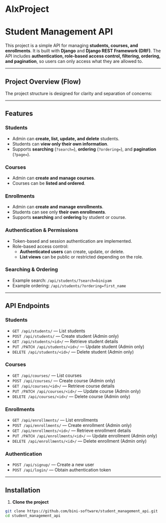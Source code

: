 # AlxProject
# Student Management API

This project is a simple API for managing **students, courses, and enrollments**. It is built with **Django** and **Django REST Framework (DRF)**. The API includes **authentication, role-based access control, filtering, ordering, and pagination**, so users can only access what they are allowed to.

---

## Project Overview (Flow)

The project structure is designed for clarity and separation of concerns:


---

## Features

### Students
- Admin can **create, list, update, and delete** students.
- Students can **view only their own information**.
- Supports **searching** (`?search=`), **ordering** (`?ordering=`), and **pagination** (`?page=`).

### Courses
- Admin can **create and manage courses**.
- Courses can be **listed and ordered**.

### Enrollments
- Admin can **create and manage enrollments**.
- Students can see only **their own enrollments**.
- Supports **searching** and **ordering** by student or course.

### Authentication & Permissions
- Token-based and session authentication are implemented.
- Role-based access control:
  - **Authenticated users** can create, update, or delete.
  - **List views** can be public or restricted depending on the role.

### Searching & Ordering
- Example search: `/api/students/?search=biniyam`
- Example ordering: `/api/students/?ordering=first_name`

---

## API Endpoints

### Students
- `GET /api/students/` — List students  
- `POST /api/students/` — Create student (Admin only)  
- `GET /api/students/<id>/` — Retrieve student details  
- `PUT /PATCH /api/students/<id>/` — Update student (Admin only)  
- `DELETE /api/students/<id>/` — Delete student (Admin only)  

### Courses
- `GET /api/courses/` — List courses  
- `POST /api/courses/` — Create course (Admin only)  
- `GET /api/courses/<id>/` — Retrieve course details  
- `PUT /PATCH /api/courses/<id>/` — Update course (Admin only)  
- `DELETE /api/courses/<id>/` — Delete course (Admin only)  

### Enrollments
- `GET /api/enrollments/` — List enrollments  
- `POST /api/enrollments/` — Create enrollment (Admin only)  
- `GET /api/enrollments/<id>/` — Retrieve enrollment details  
- `PUT /PATCH /api/enrollments/<id>/` — Update enrollment (Admin only)  
- `DELETE /api/enrollments/<id>/` — Delete enrollment (Admin only)  

### Authentication
- `POST /api/signup/` — Create a new user  
- `POST /api/login/` — Obtain authentication token  

---

## Installation

1. **Clone the project**
```bash
git clone https://github.com/bini-software/student_management_api.git
cd student_management_api

